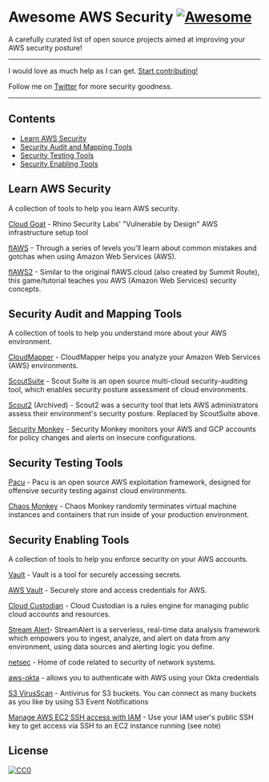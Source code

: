  

# Awesome AWS Security [![Awesome](https://awesome.re/badge.svg)](https://awesome.re)

A carefully curated list of open source projects aimed at improving your AWS security posture!

---

I would love as much help as I can get. [Start contributing!](https://github.com/C8H10N4OO/awesome-aws-security/blob/master/contributing.md)

Follow me on [Twitter](https://twitter.com/coffeewithayman) for more security goodness.

---

## Contents

- [Learn AWS Security](#Learn-AWS-Security)
- [Security Audit and Mapping Tools](#Security-Audit-and-Mapping-Tools)
- [Security Testing Tools](#Security-Testing-Tools)
- [Security Enabling Tools](#Security-Enabling-Tools)

## Learn AWS Security

A collection of tools to help you learn AWS security.

[Cloud Goat](https://github.com/RhinoSecurityLabs/cloudgoat) - Rhino Security Labs' "Vulnerable by Design" AWS infrastructure setup tool

[flAWS](http://flaws.cloud/) - Through a series of levels you'll learn about common mistakes and gotchas when using Amazon Web Services (AWS).

[flAWS2](http://flaws2.cloud/) - Similar to the original flAWS.cloud (also created by Summit Route), this game/tutorial teaches you AWS (Amazon Web Services) security concepts. 

## Security Audit and Mapping Tools

A collection of tools to help you understand more about your AWS environment.

[CloudMapper](https://github.com/duo-labs/cloudmapper) - CloudMapper helps you analyze your Amazon Web Services (AWS) environments. 

[ScoutSuite](https://github.com/nccgroup/ScoutSuite) - Scout Suite is an open source multi-cloud security-auditing tool, which enables security posture assessment of cloud environments.

[Scout2](https://github.com/nccgroup/Scout2) (Archived) - Scout2 was a security tool that lets AWS administrators assess their environment's security posture. Replaced by ScoutSuite above.

[Security Monkey](https://github.com/Netflix/security_monkey) - Security Monkey monitors your AWS and GCP accounts for policy changes and alerts on insecure configurations. 


## Security Testing Tools

[Pacu](https://github.com/RhinoSecurityLabs/pacu) - Pacu is an open source AWS exploitation framework, designed for offensive security testing against cloud environments. 

[Chaos Monkey](https://github.com/netflix/chaosmonkey) - Chaos Monkey randomly terminates virtual machine instances and containers that run inside of your production environment.


## Security Enabling Tools

A collection of tools to help you enforce security on your AWS accounts.

[Vault](https://github.com/hashicorp/vault) - Vault is a tool for securely accessing secrets.

[AWS Vault](https://github.com/99designs/aws-vault) - Securely store and access credentials for AWS.

[Cloud Custodian](https://github.com/cloud-custodian/cloud-custodian) - Cloud Custodian is a rules engine for managing public cloud accounts and resources.

[Stream Alert](https://github.com/airbnb/streamalert)- StreamAlert is a serverless, real-time data analysis framework which empowers you to ingest, analyze, and alert on data from any environment, using data sources and alerting logic you define.

[netsec](https://github.com/segmentio/netsec) - Home of code related to security of network systems.

[aws-okta](https://github.com/segmentio/aws-okta) - allows you to authenticate with AWS using your Okta credentials

[S3 VirusScan](https://github.com/widdix/aws-s3-virusscan) - Antivirus for S3 buckets. You can connect as many buckets as you like by using S3 Event Notifications

[Manage AWS EC2 SSH access with IAM](https://github.com/widdix/aws-ec2-ssh) - Use your IAM user's public SSH key to get access via SSH to an EC2 instance running (see note)




## License

[![CC0](http://mirrors.creativecommons.org/presskit/buttons/88x31/svg/cc-zero.svg)](https://creativecommons.org/publicdomain/zero/1.0/)
